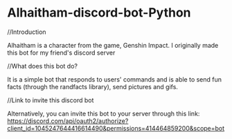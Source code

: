 # Alhaitham-discord-bot-Python

//Introduction

Alhaitham is a character from the game, Genshin Impact. I originally made this bot for my friend's discord server


//What does this bot do?

It is a simple bot that responds to users' commands and is able to send fun facts (through the randfacts library), send pictures and gifs.


//Link to invite this discord bot

Alternatively, you can invite this bot to your server through this link: https://discord.com/api/oauth2/authorize?client_id=1045247644416614490&permissions=414464859200&scope=bot
